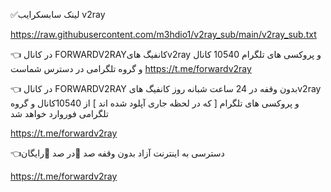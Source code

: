 ✅لینک سابسکرایب v2ray


https://raw.githubusercontent.com/m3hdio1/v2ray_sub/main/v2ray_sub.txt



👈 در کانال FORWARDV2RAYکانفیگ هایv2ray و پروکسی های تلگرام 10540 کانال و گروه تلگرامی در دسترس شماست
https://t.me/forwardv2ray

👈 در کانال FORWARDV2RAY بدون وقفه در 24 ساعت شبانه روز کانفیگ هایv2ray و  پروکسی های تلگرام  [  که در لحظه جاری آپلود شده اند ]  از 10540کانال و گروه تلگرامی فوروارد خواهد شد

https://t.me/forwardv2ray


👈دسترسی به اینترنت آزاد بدون وقفه صد 💯در صد 💯رایگان

https://t.me/forwardv2ray

